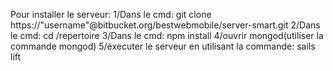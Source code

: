 Pour installer le serveur:
1/Dans le cmd: git clone https://"username"@bitbucket.org/bestwebmobile/server-smart.git
2/Dans le cmd: cd /repertoire
3/Dans le cmd: npm install
4/ouvrir mongod(utiliser la commande mongod)
5/éxecuter le serveur en utilisant la commande: sails lift
